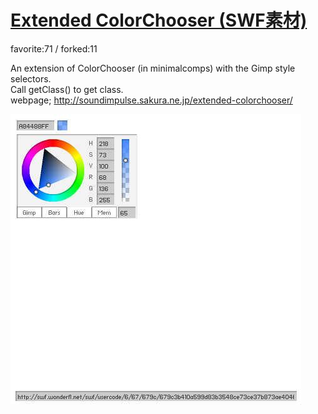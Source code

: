 # [Extended ColorChooser (SWF素材)](http://wonderfl.net/c/eMzU)

favorite:71 / forked:11

An extension of ColorChooser (in minimalcomps) with the Gimp style selectors.  
Call getClass() to get class.  
webpage; http://soundimpulse.sakura.ne.jp/extended-colorchooser/

![thumbnail](./thumbnail.jpg)

